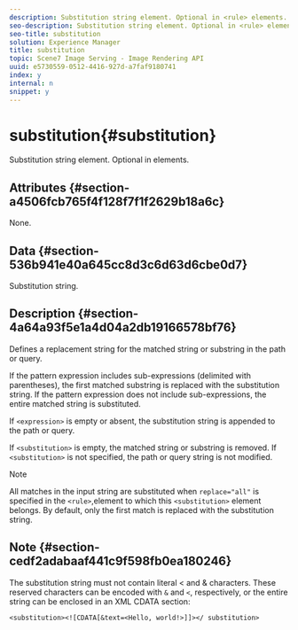 ```yaml
---
description: Substitution string element. Optional in <rule> elements.
seo-description: Substitution string element. Optional in <rule> elements.
seo-title: substitution
solution: Experience Manager
title: substitution
topic: Scene7 Image Serving - Image Rendering API
uuid: e5730559-0512-4416-927d-a7faf9180741
index: y
internal: n
snippet: y
---
```


# substitution{#substitution}

Substitution string element. Optional in <rule> elements.

## Attributes {#section-a4506fcb765f4f128f7f1f2629b18a6c}

None.

## Data {#section-536b941e40a645cc8d3c6d63d6cbe0d7}

Substitution string.

## Description {#section-4a64a93f5e1a4d04a2db19166578bf76}

Defines a replacement string for the matched string or substring in the path or query.

If the pattern expression includes sub-expressions (delimited with parentheses), the first matched substring is replaced with the substitution string. If the pattern expression does not include sub-expressions, the entire matched string is substituted.

If `<expression>` is empty or absent, the substitution string is appended to the path or query.

If `<substitution>` is empty, the matched string or substring is removed. If `<substitution>` is not specified, the path or query string is not modified.

>[!NOTE]
>
>All matches in the input string are substituted when `replace="all"` is specified in the `<rule>`,element to which this `<substitution>` element belongs. By default, only the first match is replaced with the substitution string.

## Note {#section-cedf2adabaaf441c9f598fb0ea180246}

The substitution string must not contain literal < and & characters. These reserved characters can be encoded with `&` and `<`, respectively, or the entire string can be enclosed in an XML CDATA section:

`<substitution><![CDATA[&text=<Hello, world!>]]></ substitution>` 
